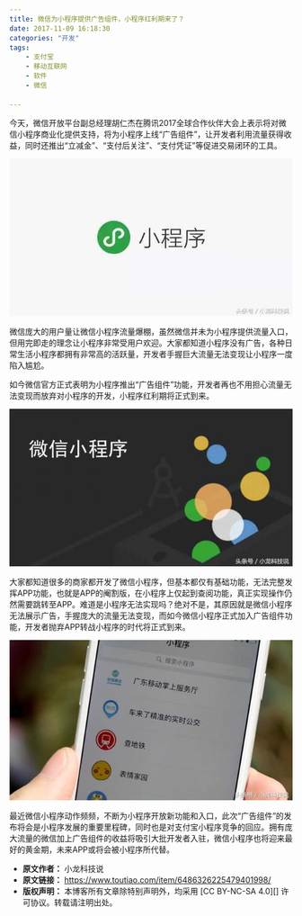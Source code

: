 ```yaml
---
title: 微信为小程序提供广告组件，小程序红利期来了？
date: 2017-11-09 16:18:30
categories: "开发"
tags:
	- 支付宝
	- 移动互联网
	- 软件
	- 微信

---
```


今天，微信开放平台副总经理胡仁杰在腾讯2017全球合作伙伴大会上表示将对微信小程序商业化提供支持，将为小程序上线“广告组件”，让开发者利用流量获得收益，同时还推出“立减金”、“支付后关注”、“支付凭证”等促进交易闭环的工具。

![微信为小程序提供广告组件，小程序红利期来了？][QVAB-63NF-QIBQ.jpg]

微信庞大的用户量让微信小程序流量爆棚，虽然微信并未为小程序提供流量入口，但用完即走的理念让小程序非常受用户欢迎。大家都知道小程序没有广告，各种日常生活小程序都拥有非常高的活跃量，开发者手握巨大流量无法变现让小程序一度陷入尴尬。

如今微信官方正式表明为小程序推出“广告组件”功能，开发者再也不用担心流量无法变现而放弃对小程序的开发，小程序红利期将正式到来。

![微信为小程序提供广告组件，小程序红利期来了？][BV3Y-YUFU-FQEQ.jpg]

大家都知道很多的商家都开发了微信小程序，但基本都仅有基础功能，无法完整发挥APP功能，也就是APP的阉割版，在小程序上仅起到查阅功能，真正实现操作仍然需要跳转至APP。难道是小程序无法实现吗？绝对不是，其原因就是微信小程序无法展示广告，手握庞大的流量无法变现，而如今微信小程序正式加入广告组件功能，开发者抛弃APP转战小程序的时代将正式到来。

![微信为小程序提供广告组件，小程序红利期来了？][7V7B-VB2Q-MAIQ.jpg]

最近微信小程序动作频频，不断为小程序开放新功能和入口，此次“广告组件”的发布将会是小程序发展的重要里程碑，同时也是对支付宝小程序竞争的回应。拥有庞大流量的微信加上广告组件的收益将吸引大批开发者入驻，微信小程序也将迎来最好的黄金期，未来APP或将会被小程序所代替。


[QVAB-63NF-QIBQ.jpg]: static/resources/crawler/QVAB-63NF-QIBQ.jpg
[BV3Y-YUFU-FQEQ.jpg]: static/resources/crawler/BV3Y-YUFU-FQEQ.jpg
[7V7B-VB2Q-MAIQ.jpg]: static/resources/crawler/7V7B-VB2Q-MAIQ.jpg
 *  **原文作者：** 小龙科技说
 *  **原文链接：** https://www.toutiao.com/item/6486326225479401998/
 *  **版权声明：** 本博客所有文章除特别声明外，均采用 [CC BY-NC-SA 4.0][] 许可协议。转载请注明出处。
